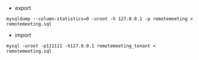 




* export
````shell
mysqldump --column-statistics=0 -uroot -h 127.0.0.1 -p remotemeeting > remotemeeting.sql
````

* import
````shell
mysql -uroot -p111111 -h127.0.0.1 remotemeeting_tenant < remotemeeting.sql

````